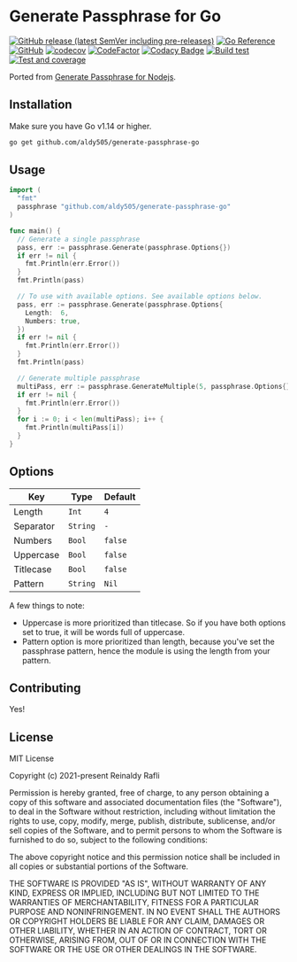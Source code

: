 # Generate Passphrase for Go

[![GitHub release (latest SemVer including pre-releases)](https://img.shields.io/github/v/release/aldy505/generate-passphrase-go?include_prereleases)](https://github.com/aldy505/generate-passphrase-go/releases) [![Go Reference](https://pkg.go.dev/badge/github.com/aldy505/generate-passphrase-go.svg)](https://pkg.go.dev/github.com/aldy505/generate-passphrase-go) [![GitHub](https://img.shields.io/github/license/aldy505/generate-passphrase-go)](https://github.com/aldy505/generate-passphrase-go/blob/master/LICENSE) [![codecov](https://codecov.io/gh/aldy505/generate-passphrase-go/branch/master/graph/badge.svg?token=DV7VhMgdAp)](https://codecov.io/gh/aldy505/generate-passphrase-go) [![CodeFactor](https://www.codefactor.io/repository/github/aldy505/generate-passphrase-go/badge)](https://www.codefactor.io/repository/github/aldy505/generate-passphrase-go) [![Codacy Badge](https://app.codacy.com/project/badge/Grade/6bb40d1557574b96b8bd478b179c9803)](https://www.codacy.com/gh/aldy505/generate-passphrase-go/dashboard?utm_source=github.com&amp;utm_medium=referral&amp;utm_content=aldy505/generate-passphrase-go&amp;utm_campaign=Badge_Grade) [![Build test](https://github.com/aldy505/generate-passphrase-go/actions/workflows/build.yml/badge.svg)](https://github.com/aldy505/generate-passphrase-go/actions/workflows/build.yml) [![Test and coverage](https://github.com/aldy505/generate-passphrase-go/actions/workflows/codecov.yml/badge.svg)](https://github.com/aldy505/generate-passphrase-go/actions/workflows/codecov.yml)

Ported from [Generate Passphrase for Nodejs](https://github.com/aldy505/generate-passphrase).

## Installation

Make sure you have Go v1.14 or higher.

```bash
go get github.com/aldy505/generate-passphrase-go
```

## Usage

```go
import (
  "fmt"
  passphrase "github.com/aldy505/generate-passphrase-go"
)

func main() {
  // Generate a single passphrase
  pass, err := passphrase.Generate(passphrase.Options{})
  if err != nil {
    fmt.Println(err.Error())
  }
  fmt.Println(pass)

  // To use with available options. See available options below.
  pass, err := passphrase.Generate(passphrase.Options{
    Length:  6,
    Numbers: true,
  })
  if err != nil {
    fmt.Println(err.Error())
  }
  fmt.Println(pass)

  // Generate multiple passphrase
  multiPass, err := passphrase.GenerateMultiple(5, passphrase.Options{})
  if err != nil {
    fmt.Println(err.Error())
  }
  for i := 0; i < len(multiPass); i++ {
    fmt.Println(multiPass[i])
  }
}
```

## Options

| Key | Type | Default |
| --- | --- | --- |
| Length | `Int` | `4` |
| Separator | `String` | `-` |
| Numbers | `Bool` | `false` |
| Uppercase | `Bool` | `false` |
| Titlecase | `Bool` | `false` |
| Pattern | `String` | `Nil` |

A few things to note:

* Uppercase is more prioritized than titlecase. So if you have both options set to true, it will be words full of uppercase.
* Pattern option is more prioritized than length, because you've set the passphrase pattern, hence the module is using the length from your pattern.

## Contributing

Yes!

## License

MIT License

Copyright (c) 2021-present Reinaldy Rafli

Permission is hereby granted, free of charge, to any person obtaining a copy
of this software and associated documentation files (the "Software"), to deal
in the Software without restriction, including without limitation the rights
to use, copy, modify, merge, publish, distribute, sublicense, and/or sell
copies of the Software, and to permit persons to whom the Software is
furnished to do so, subject to the following conditions:

The above copyright notice and this permission notice shall be included in all
copies or substantial portions of the Software.

THE SOFTWARE IS PROVIDED "AS IS", WITHOUT WARRANTY OF ANY KIND, EXPRESS OR
IMPLIED, INCLUDING BUT NOT LIMITED TO THE WARRANTIES OF MERCHANTABILITY,
FITNESS FOR A PARTICULAR PURPOSE AND NONINFRINGEMENT. IN NO EVENT SHALL THE
AUTHORS OR COPYRIGHT HOLDERS BE LIABLE FOR ANY CLAIM, DAMAGES OR OTHER
LIABILITY, WHETHER IN AN ACTION OF CONTRACT, TORT OR OTHERWISE, ARISING FROM,
OUT OF OR IN CONNECTION WITH THE SOFTWARE OR THE USE OR OTHER DEALINGS IN THE
SOFTWARE.
